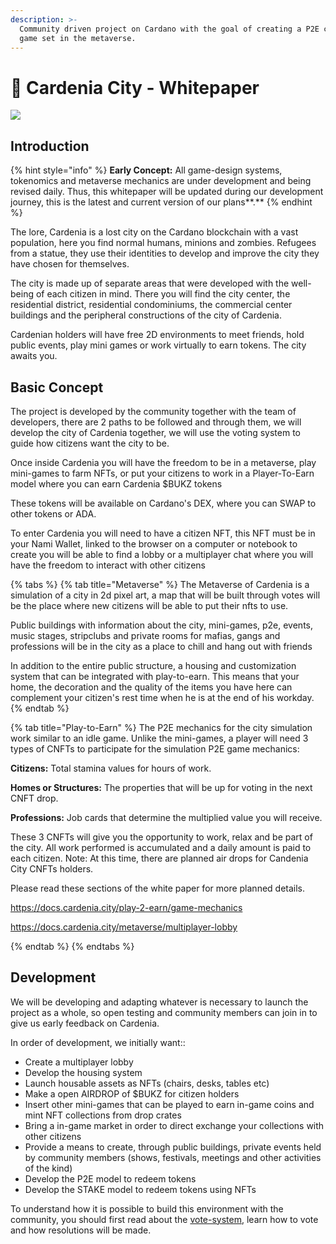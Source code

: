 ```yaml
---
description: >-
  Community driven project on Cardano with the goal of creating a P2E city based
  game set in the metaverse.
---
```


# 🌇 Cardenia City - Whitepaper



![](<.gitbook/assets/1500x500 (1).jpg>)

## Introduction

{% hint style="info" %}
**Early Concept:** All game-design systems, tokenomics and metaverse mechanics are under development and being revised daily. Thus, this whitepaper will be updated during our development journey, this is the latest and current version of our plans**.**
{% endhint %}

The lore, Cardenia is a lost city on the Cardano blockchain with a vast population, here you find normal humans, minions and zombies. Refugees from a statue, they use their identities to develop and improve the city they have chosen for themselves.

The city is made up of separate areas that were developed with the well-being of each citizen in mind. There you will find the city center, the residential district, residential condominiums, the commercial center buildings and the peripheral constructions of the city of Cardenia.

Cardenian holders will have free 2D environments to meet friends, hold public events, play mini games or work virtually to earn tokens. The city awaits you.

## Basic Concept

The project is developed by the community together with the team of developers, there are 2 paths to be followed and through them, we will develop the city of Cardenia together, we will use the voting system to guide how citizens want the city to be.

Once inside Cardenia you will have the freedom to be in a metaverse, play mini-games to farm NFTs, or put your citizens to work in a Player-To-Earn model where you can earn Cardenia $BUKZ tokens

These tokens will be available on Cardano's DEX, where you can SWAP to other tokens or ADA.

To enter Cardenia you will need to have a citizen NFT, this NFT must be in your Nami Wallet, linked to the browser on a computer or notebook to create you will be able to find a lobby or a multiplayer chat where you will have the freedom to interact with other citizens

{% tabs %}
{% tab title="Metaverse" %}
The Metaverse of Cardenia is a simulation of a city in 2d pixel art, a map that will be built through votes will be the place where new citizens will be able to put their nfts to use.



Public buildings with information about the city, mini-games, p2e, events, music stages, stripclubs and private rooms for mafias, gangs and professions will be in the city as a place to chill and hang out with friends



In addition to the entire public structure, a housing and customization system that can be integrated with play-to-earn. This means that your home, the decoration and the quality of the items you have here can complement your citizen's rest time when he is at the end of his workday.
{% endtab %}

{% tab title="Play-to-Earn" %}
The P2E mechanics for the city simulation work similar to an idle game. Unlike the mini-games, a player will need 3 types of CNFTs to participate for the simulation P2E game mechanics: 

**Citizens:** Total stamina values for hours of work.

**Homes or Structures:** The properties that will be up for voting in the next CNFT drop. 

**Professions:** Job cards that determine the multiplied value you will receive.

These 3 CNFTs will give you the opportunity to work, relax and be part of the city. All work performed is accumulated and a daily amount is paid to each citizen.
Note: At this time, there are planned air drops for Candenia City CNFTs holders.  

Please read these sections of the white paper for more planned details.

https://docs.cardenia.city/play-2-earn/game-mechanics

https://docs.cardenia.city/metaverse/multiplayer-lobby

{% endtab %}
{% endtabs %}



## Development

We will be developing and adapting whatever is necessary to launch the project as a whole, so open testing and community members can join in to give us early feedback on Cardenia.

In order of development, we initially want::

* Create a multiplayer lobby&#x20;
* Develop the housing system
* Launch housable assets as NFTs (chairs, desks, tables etc)
* Make a open AIRDROP of $BUKZ for citizen holders&#x20;
* Insert other mini-games that can be played to earn in-game coins and mint NFT collections from drop crates
* Bring a in-game market in order to direct exchange your collections with other citizens
* Provide a means to create, through public buildings, private events held by community members (shows, festivals, meetings and other activities of the kind)
* Develop the P2E model to redeem tokens
* Develop the STAKE model to redeem tokens using NFTs



To understand how it is possible to build this environment with the community, you should first read about the [vote-system](community-development/vote-system/ "mention"), learn how to vote and how resolutions will be made.
